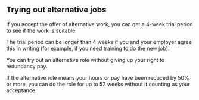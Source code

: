 ##  Trying out alternative jobs

If you accept the offer of alternative work, you can get a 4-week trial period
to see if the work is suitable.

The trial period can be longer than 4 weeks if you and your employer agree
this in writing (for example, if you need training to do the new job).

You can try out an alternative role without giving up your right to redundancy
pay.

If the alternative role means your hours or pay have been reduced by 50% or
more, you can do the role for up to 52 weeks without it counting as your
acceptance.

